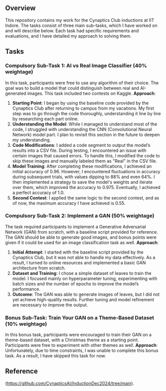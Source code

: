 ## Overview
This repository contains my work for the Cynaptics Club inductions at IIT Indore. The tasks consist of three main sub-tasks, which I have worked on and will describe below. Each task had specific requirements and evaluations, and I have detailed my approach to solving them.

## Tasks

### Compulsory Sub-Task 1: AI vs Real Image Classifier (40% weightage)
In this task, participants were free to use any algorithm of their choice. The goal was to build a model that could distinguish between real and AI-generated images. This task included two contests on Kaggle.
**Approach**:
1. **Starting Point**:
   I began by using the baseline code provided by the Cynaptics Club after returning to campus from my vacations. My first step was to go through the code thoroughly, understanding it line by line by researching each part online.
2. **Understanding the Model**:
   While I managed to understand most of the code, I struggled with understanding the CNN (Convolutional Neural Network) model part. I plan to revisit this section in the future to deepen my understanding.
3. **Code Modifications**:
   I added a code segment to output the model’s results into a CSV file. During testing, I encountered an issue with certain images that caused errors. To handle this, I modified the code to skip these images and manually labeled them as "Real" in the CSV file.
4. **Model Training**:
   After completing these modifications, I achieved an initial accuracy of 0.96. However, I encountered fluctuations in accuracy during subsequent trials, with values dipping to 88% and even 64%. I then implemented a strategy to save the model's weights and iterate over them, which improved the accuracy to 0.975. Eventually, I achieved a perfect accuracy of 1.0.
5. **Second Contest**:
   I applied the same logic to the second contest, and as of now, the maximum accuracy I have achieved is 0.55.

### Compulsory Sub-Task 2: Implement a GAN (50% weightage)
The task required participants to implement a Generative Adversarial Network (GAN) from scratch, with a baseline script provided for reference. The GAN should be able to generate good images, and bonus points were given if it could be used for an image classification task as well.
**Approach**:
1. **Initial Attempt**:
   I started with the baseline script provided by the Cynaptics Club, but it was not able to handle my data effectively. As a result, I turned to online resources and implemented a basic GAN architecture from scratch.
2. **Dataset and Training**:
   I chose a simple dataset of leaves to train the model. I focused mainly on hyperparameter tuning, experimenting with batch sizes and the number of epochs to improve the model’s performance.
3. **Outcome**:
   The GAN was able to generate images of leaves, but I did not yet achieve high-quality results. Further tuning and model refinement are necessary to improve the output.

### Bonus Sub-Task: Train Your GAN on a Theme-Based Dataset (10% weightage)
In this bonus task, participants were encouraged to train their GAN on a theme-based dataset, with a Christmas theme as a starting point. Participants were free to experiment with other themes as well.
**Approach**:
Unfortunately, due to time constraints, I was unable to complete this bonus task. As a result, I have skipped this task for now.

## Reference
(https://github.com/CynapticsAI/InductionDec2024/tree/main).

